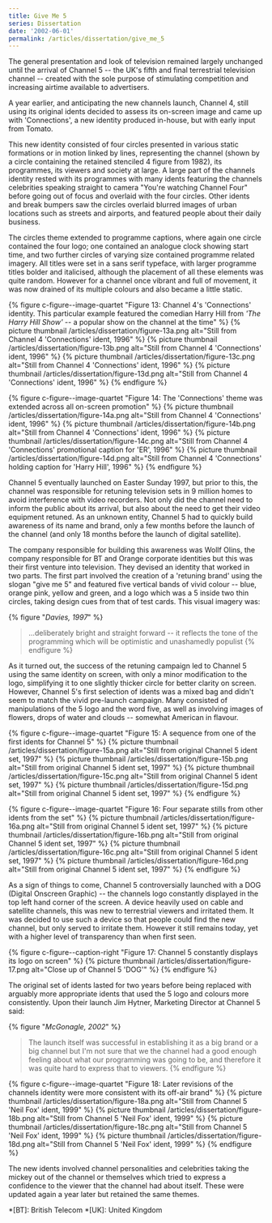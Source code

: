 ```yaml
---
title: Give Me 5
series: Dissertation
date: '2002-06-01'
permalink: /articles/dissertation/give_me_5
---
```

The general presentation and look of television remained largely unchanged until the arrival of Channel 5 -- the UK's fifth and final terrestrial television channel -- created with the sole purpose of stimulating competition and increasing airtime available to advertisers.

A year earlier, and anticipating the new channels launch, Channel 4, still using its original idents decided to assess its on-screen image and came up with 'Connections', a new identity produced in-house, but with early input from Tomato.

This new identity consisted of four circles presented in various static formations or in motion linked by lines, representing the channel (shown by a circle containing the retained stenciled 4 figure from 1982), its programmes, its viewers and society at large. A large part of the channels identity rested with its programmes with many idents featuring the channels celebrities speaking straight to camera "You're watching Channel Four" before going out of focus and overlaid with the four circles. Other idents and break bumpers saw the circles overlaid blurred images of urban locations such as streets and airports, and featured people about their daily business.

The circles theme extended to programme captions, where again one circle contained the four logo; one contained an analogue clock showing start time, and two further circles of varying size contained programme related imagery. All titles were set in a sans serif typeface, with larger programme titles bolder and italicised, although the placement of all these elements was quite random. However for a channel once vibrant and full of movement, it was now drained of its multiple colours and also became a little static.

{% figure c-figure--image-quartet "Figure 13: Channel 4's 'Connections' identity. This particular example featured the comedian Harry Hill from <cite>'The Harry Hill Show'</cite> -- a popular show on the channel at the time" %}
{% picture thumbnail /articles/dissertation/figure-13a.png alt="Still from Channel 4 'Connections' ident, 1996" %}
{% picture thumbnail /articles/dissertation/figure-13b.png alt="Still from Channel 4 'Connections' ident, 1996" %}
{% picture thumbnail /articles/dissertation/figure-13c.png alt="Still from Channel 4 'Connections' ident, 1996" %}
{% picture thumbnail /articles/dissertation/figure-13d.png alt="Still from Channel 4 'Connections' ident, 1996" %}
{% endfigure %}

{% figure c-figure--image-quartet "Figure 14: The 'Connections' theme was extended across all on-screen promotion" %}
{% picture thumbnail /articles/dissertation/figure-14a.png alt="Still from Channel 4 'Connections' ident, 1996" %}
{% picture thumbnail /articles/dissertation/figure-14b.png alt="Still from Channel 4 'Connections' ident, 1996" %}
{% picture thumbnail /articles/dissertation/figure-14c.png alt="Still from Channel 4 'Connections' promotional caption for 'ER', 1996" %}
{% picture thumbnail /articles/dissertation/figure-14d.png alt="Still from Channel 4 'Connections' holding caption for 'Harry Hill', 1996" %}
{% endfigure %}

Channel 5 eventually launched on Easter Sunday 1997, but prior to this, the channel was responsible for retuning television sets in 9 million homes to avoid interference with video recorders. Not only did the channel need to inform the public about its arrival, but also about the need to get their video equipment retuned. As an unknown entity, Channel 5 had to quickly build awareness of its name and brand, only a few months before the launch of the channel (and only 18 months before the launch of digital satellite).

The company responsible for building this awareness was Wollf Olins, the company responsible for BT and Orange corporate identities but this was their first venture into television. They devised an identity that worked in two parts. The first part involved the creation of a 'retuning brand' using the slogan "give me 5" and featured five vertical bands of vivid colour -- blue, orange pink, yellow and green, and a logo which was a 5 inside two thin circles, taking design cues from that of test cards. This visual imagery was:

{% figure "<cite>Davies, 1997</cite>" %}
> ...deliberately bright and straight forward -- it reflects the tone of the programming which will be optimistic and unashamedly populist
{% endfigure %}

As it turned out, the success of the retuning campaign led to Channel 5 using the same identity on screen, with only a minor modification to the logo, simplifying it to one slightly thicker circle for better clarity on screen. However, Channel 5's first selection of idents was a mixed bag and didn't seem to match the vivid pre-launch campaign. Many consisted of manipulations of the 5 logo and the word five, as well as involving images of flowers, drops of water and clouds -- somewhat American in flavour.

{% figure c-figure--image-quartet "Figure 15: A sequence from one of the first idents for Channel 5" %}
{% picture thumbnail /articles/dissertation/figure-15a.png alt="Still from original Channel 5 ident set, 1997" %}
{% picture thumbnail /articles/dissertation/figure-15b.png alt="Still from original Channel 5 ident set, 1997" %}
{% picture thumbnail /articles/dissertation/figure-15c.png alt="Still from original Channel 5 ident set, 1997" %}
{% picture thumbnail /articles/dissertation/figure-15d.png alt="Still from original Channel 5 ident set, 1997" %}
{% endfigure %}

{% figure c-figure--image-quartet "Figure 16: Four separate stills from other idents from the set" %}
{% picture thumbnail /articles/dissertation/figure-16a.png alt="Still from original Channel 5 ident set, 1997" %}
{% picture thumbnail /articles/dissertation/figure-16b.png alt="Still from original Channel 5 ident set, 1997" %}
{% picture thumbnail /articles/dissertation/figure-16c.png alt="Still from original Channel 5 ident set, 1997" %}
{% picture thumbnail /articles/dissertation/figure-16d.png alt="Still from original Channel 5 ident set, 1997" %}
{% endfigure %}

As a sign of things to come, Channel 5 controversially launched with a DOG (Digital Onscreen Graphic) -- the channels logo constantly displayed in the top left hand corner of the screen. A device heavily used on cable and satellite channels, this was new to terrestrial viewers and irritated them. It was decided to use such a device so that people could find the new channel, but only served to irritate them. However it still remains today, yet with a higher level of transparency than when first seen.

{% figure c-figure--caption-right "Figure 17: Channel 5 constantly displays its logo on screen" %}
{% picture thumbnail /articles/dissertation/figure-17.png alt="Close up of Channel 5 'DOG'" %}
{% endfigure %}

The original set of idents lasted for two years before being replaced with arguably more appropriate idents that used the 5 logo and colours more consistently. Upon their launch Jim Hytner, Marketing Director at Channel 5 said:

{% figure "<cite>McGonagle, 2002</cite>" %}
> The launch itself was successful in establishing it as a big brand or a big channel but I'm not sure that we the channel had a good enough feeling about what our programming was going to be, and therefore it was quite hard to express that to viewers.
{% endfigure %}


{% figure c-figure--image-quartet "Figure 18: Later revisions of the channels identity were more consistent with its off-air brand" %}
{% picture thumbnail /articles/dissertation/figure-18a.png alt="Still from Channel 5 'Neil Fox' ident, 1999" %}
{% picture thumbnail /articles/dissertation/figure-18b.png alt="Still from Channel 5 'Neil Fox' ident, 1999" %}
{% picture thumbnail /articles/dissertation/figure-18c.png alt="Still from Channel 5 'Neil Fox' ident, 1999" %}
{% picture thumbnail /articles/dissertation/figure-18d.png alt="Still from Channel 5 'Neil Fox' ident, 1999" %}
{% endfigure %}

The new idents involved channel personalities and celebrities taking the mickey out of the channel or themselves which tried to express a confidence to the viewer that the channel had about itself. These were updated again a year later but retained the same themes.

*[BT]: British Telecom
*[UK]: United Kingdom

